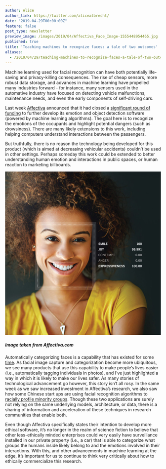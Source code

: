 ```yaml
---
author: Alice
author_link: https://twitter.com/alicealbrecht/
date: "2019-04-29T00:00:00Z"
feature: false
post_type: newsletter
preview_image: /images/2019/04/Affectiva_Face_Image-1555448954465.jpg
published: true
title: 'Teaching machines to recognize faces: a tale of two outcomes'
aliases:
  - /2019/04/29/teaching-machines-to-recognize-faces-a-tale-of-two-outcomes.html
---
```


Machine learning used for facial recognition can have both potentially life-saving and privacy-killing consequences. The rise of cheap sensors, more robust data storage, and advances in machine learning have propelled many industries forward - for instance, many sensors used in the automative industry have focused on detecting vehicle malfunctions, maintenance needs, and even the early components of self-driving cars.   

Last week [Affectiva](https://go.affectiva.com/auto) announced that it had closed a [significant round of funding](https://venturebeat.com/2019/04/11/affectiva-raises-26-million-to-bring-emotional-intelligence-ai-to-car-safety-systems/) to further develop its emotion and object detection software (powered by machine learning algorithms). The goal here is to recognize the emotions of the occupants and highlight potential dangers (such as drowsiness). There are many likely extensions to this work, including helping computers understand interactions between the passengers. 

But truthfully, there is no reason the technology being developed for this product (which is aimed at decreasing vehicular accidents) couldn’t be used in other settings. Perhaps someday this work could be extended to better understanding human emotion and interactions in public spaces, or human reaction to marketing billboards.

![](/images/2019/04/Affectiva_Face_Image-1555448954465.jpg)
##### Image taken from Affectiva.com

Automatically categorizing faces is a capability that has existed for some [time](https://ieeexplore.ieee.org/abstract/document/1467368). As facial image capture and categorization become more ubiquitous, we see many products that use this capability to make people’s lives easier (i.e., automatically tagging individuals in photos), and I’ve just highlighted a way in which it is likely to make our lives safer. As many stories of technological advancement go however, this story isn’t all rosy. In the same week as we saw increased investment in Affectiva’s research, we also saw how some Chinese start ups are using facial recognition algorithms to [racially profile minority groups](https://www.nytimes.com/2019/04/14/technology/china-surveillance-artificial-intelligence-racial-profiling.html).  Though these two applications are surely not relying on the same underlying models, architecture, or data, there is a sharing of information and acceleration of these techniques in research communities that enable both. 

Even though Affectiva specifically states their intention to develop more ethical software, it’s no longer in the realm of science fiction to believe that other less-ethically minded enterprises could very easily have surveillance installed in our private property (i.e., a car) that is able to categorize what groups the humans inside likely belong to and the emotions involved in their interactions. With this, and other advancements in machine learning at the edge, it’s important for us to continue to think very critically about how to ethically commercialize this research.